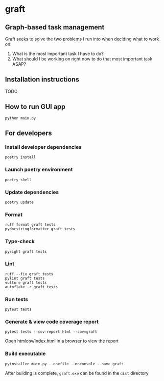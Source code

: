# graft

## Graph-based task management

Graft seeks to solve the two problems I run into when deciding what to work on:
1. What is the most important task I have to do?
2. What should I be working on right now to do that most important task ASAP?

## Installation instructions
TODO

## How to run GUI app
```
python main.py
```

## For developers
### Install developer dependencies
```
poetry install
```

### Launch poetry environment
```
poetry shell
```

### Update dependencies
```
poetry update
```

### Format
```
ruff format graft tests
pydocstringformatter graft tests
```

### Type-check
```
pyright graft tests
```

### Lint
```
ruff --fix graft tests
pylint graft tests
vulture graft tests
autoflake -r graft tests
```

### Run tests
```
pytest tests
```
### Generate & view code coverage report
```
pytest tests --cov-report html --cov=graft
```
Open htmlcov/index.html in a browser to view the report

### Build executable
```
pyinstaller main.py --onefile --noconsole --name graft
```
After building is complete, `graft.exe` can be found in the `dist` directory
